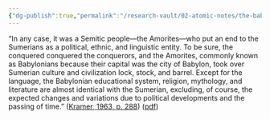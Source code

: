 ```yaml
---
{"dg-publish":true,"permalink":"/research-vault/02-atomic-notes/the-babylonians-amorites-conquered-sumer/"}
---
```


“In any case, it was a Semitic people—the Amorites—who put an end to the Sumerians as a political, ethnic, and linguistic entity. To be sure, the conquered conquered the conquerors, and the Amorites, commonly known as Babylonians because their capital was the city of Babylon, took over Sumerian culture and civilization lock, stock, and barrel. Except for the language, the Babylonian educational system, religion, mythology, and literature are almost identical with the Sumerian, excluding, of course, the expected changes and variations due to political developments and the passing of time.” ([Kramer, 1963, p. 288](zotero://select/library/items/TI24BNVH)) ([pdf](zotero://open-pdf/library/items/EY8R4485?page=288&annotation=7BLCA53I))